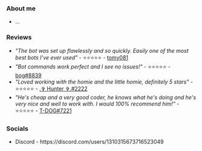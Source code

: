 <h3>About me</h3>
<ul>
  <li>...</li>
</ul>
<h3>Reviews</h3>
<ul>
  <li><i>"The bot was set up flawlessly and so quickly. Easily one of the most best bots I’ve ever used"</i> - ⭐⭐⭐⭐⭐ - <a href="https://discord.com/users/528048986020642836" target="_blank">tomy081</a></li>
  <li><i>"Bot commands work perfect and I see no issues!"</i> - ⭐⭐⭐⭐⭐ - <a href="https://discord.com/users/714844373736489010" target="_blank">bog#8839</a></li>
  <li><i>"Loved working with the homie and the little homie, definitely 5 stars"</i> - ⭐⭐⭐⭐⭐ - <a href="https://discord.com/users/302233994475339777" target="_blank">.✞ Hunter ✞.#2222</a></li>
  <li><i>"He's cheap and a very good coder, he knows what he's doing and he's very nice and well to work with. I would 100% recommend him!"</i> - ⭐⭐⭐⭐⭐ - <a href="https://discord.com/users/718513966707376140" target="_blank">T-DOG#7221</a></li>
</ul>
<h3>Socials</h3>
<ul>
  <li>Discord - https://discord.com/users/1310315673716523049</li>
</ul>

